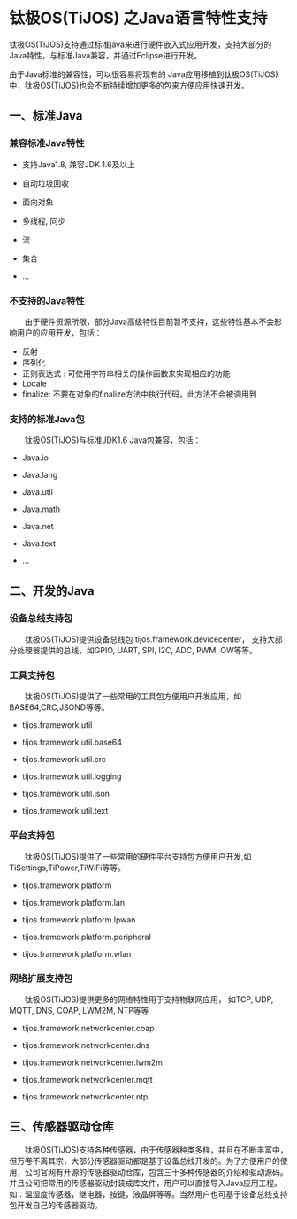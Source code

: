 # 钛极OS(TiJOS) 之Java语言特性支持

钛极OS(TiJOS)支持通过标准java来进行硬件嵌入式应用开发，支持大部分的Java特性，与标准Java兼容，并通过Eclipse进行开发。

由于Java标准的兼容性，可以很容易将现有的 Java应用移植到钛极OS(TiJOS)中，钛极OS(TiJOS)也会不断持续增加更多的包来方便应用快速开发。

## 一、标准Java 

### 兼容标准Java特性

- 支持Java1.8, 兼容JDK 1.6及以上

- 自动垃圾回收

- 面向对象

- 多线程, 同步

- 流

- 集合

- …

### 不支持的Java特性

　　由于硬件资源所限，部分Java高级特性目前暂不支持，这些特性基本不会影响用户的应用开发，包括：

- 反射 
- 序列化
- 正则表达式 : 可使用字符串相关的操作函数来实现相应的功能
- Locale 
- finalize: 不要在对象的finalize方法中执行代码，此方法不会被调用到

### 支持的标准Java包

　　钛极OS(TiJOS)与标准JDK1.6 Java包兼容，包括：

- Java.io

- Java.lang

- Java.util

- Java.math

- Java.net

- Java.text

- …

## 二、开发的Java 

### 设备总线支持包

　　钛极OS(TiJOS)提供设备总线包 tijos.framework.devicecenter， 支持大部分处理器提供的总线，如GPIO, UART, SPI, I2C, ADC, PWM, OW等等。

### 工具支持包

　　钛极OS(TiJOS)提供了一些常用的工具包方便用户开发应用，如BASE64,CRC,JSOND等等。

- tijos.framework.util

- tijos.framework.util.base64

- tijos.framework.util.crc

- tijos.framework.util.logging

- tijos.framework.util.json 

- tijos.framework.util.text

### 平台支持包

　　钛极OS(TiJOS)提供了一些常用的硬件平台支持包方便用户开发,如TiSettings,TiPower,TiWiFi等等。

- tijos.framework.platform

- tijos.framework.platform.lan

- tijos.framework.platform.lpwan

- tijos.framework.platform.peripheral

- tijos.framework.platform.wlan

### 网络扩展支持包

　　钛极OS(TiJOS)提供更多的网络特性用于支持物联网应用， 如TCP, UDP, MQTT, DNS, COAP, LWM2M, NTP等等

- tijos.framework.networkcenter.coap

- tijos.framework.networkcenter.dns

- tijos.framework.networkcenter.lwm2m

- tijos.framework.networkcenter.mqtt

- tijos.framework.networkcenter.ntp

## 三、传感器驱动仓库

　　钛极OS(TiJOS)支持各种传感器，由于传感器种类多样，并且在不断丰富中，但万卷不离其宗，大部分传感器驱动都是基于设备总线开发的。为了方便用户的使用，公司官网有开源的传感器驱动仓库，包含三十多种传感器的介绍和驱动源码。并且公司把常用的传感器驱动封装成库文件，用户可以直接导入Java应用工程。如：温湿度传感器，继电器，按键，液晶屏等等。当然用户也可基于设备总线支持包开发自己的传感器驱动。